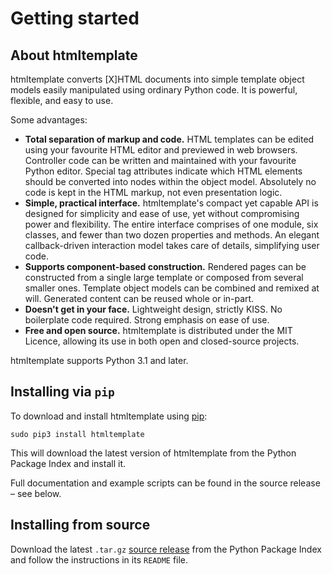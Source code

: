 # Getting started #

## About htmltemplate ##

htmltemplate converts [X]HTML documents into simple template object models easily manipulated using ordinary Python code. It is powerful, flexible, and easy to use.

Some advantages:

* **Total separation of markup and code.** HTML templates can be edited using your favourite HTML editor and previewed in web browsers. Controller code can be written and maintained with your favourite Python editor. Special tag attributes indicate which HTML elements should be converted into nodes within the object model. Absolutely no code is kept in the HTML markup, not even presentation logic.
* **Simple, practical interface.** htmltemplate's compact yet capable API is designed for simplicity and ease of use, yet without compromising power and flexibility. The entire interface comprises of one module, six classes, and fewer than two dozen properties and methods. An elegant callback-driven interaction model takes care of details, simplifying user code.
* **Supports component-based construction.** Rendered pages can be constructed from a single large template or composed from several smaller ones. Template object models can be combined and remixed at will. Generated content can be reused whole or in-part.
* **Doesn't get in your face.** Lightweight design, strictly KISS. No boilerplate code required. Strong emphasis on ease of use.
* **Free and open source.** htmltemplate is distributed under the MIT Licence, allowing its use in both open and closed-source projects.

htmltemplate supports Python 3.1 and later.


## Installing via `pip` ##

To download and install htmltemplate using [pip](https://pypi.python.org/pypi/pip):

	sudo pip3 install htmltemplate

 This will download the latest version of htmltemplate from the Python Package Index and install it.

Full documentation and example scripts can be found in the source release – see below.


## Installing from source ##

Download the latest `.tar.gz` [source release](https://pypi.python.org/pypi/htmltemplate/) from the Python Package Index and follow the instructions in its `README` file.
